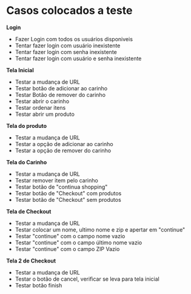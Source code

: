 # Casos colocados a teste

  **Login**
 - Fazer Login com todos os usuários disponiveis
 - Tentar fazer login com usuário inexistente  
 - Tentar fazer login com senha inexistente
 - Tentar fazer login com usuário e senha inexistente

  **Tela Inicial**

  - Testar a mudança de URL
  - Testar botão de adicionar ao carinho
  - Testar Botão de remover do carinho
  - Testar abrir o carinho
  - Testar ordenar itens
  - Testar abrir um produto

   **Tela do produto**
   
  - Testar a mudança de URL
  - Testar a opção de adicionar ao carinho
  - Testar a opção de remover do carinho

  **Tela do Carinho**

  - Testar a mudança de URL
  - Testar remover item pelo carinho
  - Testar botão de "continua shopping"
  - Testar botão de "Checkout" com produtos
  - Testar botão de "Checkout" sem produtos

  **Tela de Checkout**

  - Testar a mudança de URL
  - Testar colocar um nome, ultimo nome e zip e apertar em "continue"
  - Testar "continue" com o campo nome vazio
  - Testar "continue" com o campo último nome vazio
  - Testar "continue" com o campo ZIP Vazio
  
   **Tela 2 de Checkout**

  - Testar a mudança de URL
  - Testar o botão de cancel, verificar se leva para tela inicial
  - Testar botão finish  

